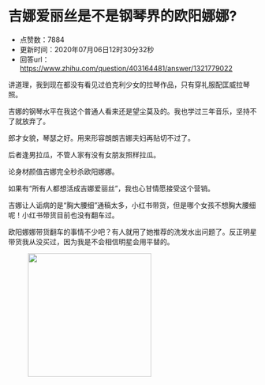# 吉娜爱丽丝是不是钢琴界的欧阳娜娜?
- 点赞数：7884
- 更新时间：2020年07月06日12时30分32秒
- 回答url：https://www.zhihu.com/question/403164481/answer/1321779022
<body>
 <p data-pid="YshT2fdd">讲道理，我到现在都没有看见过伯克利少女的拉琴作品，只有穿礼服配匡威拉琴照。</p>
 <p data-pid="4WDpCHLk">吉娜的钢琴水平在我这个普通人看来还是望尘莫及的。我也学过三年音乐，坚持不了就放弃了。</p>
 <p data-pid="VyI5pYg1">郎才女貌，琴瑟之好。用来形容朗朗吉娜夫妇再贴切不过了。</p>
 <p data-pid="y9_nQFRB">后者逢男拉瓜，不管人家有没有女朋友照样拉瓜。</p>
 <p data-pid="Coz7aKhL">论身材颜值吉娜完全秒杀欧阳娜娜。</p>
 <p data-pid="EIdcXG7P">如果有“所有人都想活成吉娜爱丽丝”，我也心甘情愿接受这个营销。</p>
 <p data-pid="FOrKU01Q">吉娜让人诟病的是“胸大腰细”通稿太多，小红书带货，但是哪个女孩不想胸大腰细呢！小红书带货目前也没有翻车过。</p>
 <p data-pid="PU6EkNL7">欧阳娜娜带货翻车的事情不少吧？有人就用了她推荐的洗发水出问题了。反正明星带货我从没买过，因为我是不会相信明星会用平替的。</p>
 <figure data-size="normal">
  <img src="https://pica.zhimg.com/50/v2-c1804a36ba99d00ac2e3f424eb8fad58_720w.jpg?source=1940ef5c" data-rawwidth="250" data-rawheight="250" data-size="normal" data-original-token="v2-b12fa250d878dc36d0986a7986a43cd0" data-default-watermark-src="https://pic1.zhimg.com/50/v2-bb613e2d31eedf03393712f8aa7d3f41_720w.jpg?source=1940ef5c" class="content_image" width="250">
 </figure>
 <p></p>
</body>